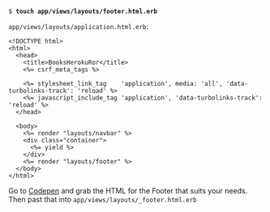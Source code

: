 <pre><code>
$ <b>touch app/views/layouts/footer.html.erb</b>
</pre></code>

`app/views/layouts/application.html.erb`:
```
<!DOCTYPE html>
<html>
  <head>
    <title>BooksHerokuRor</title>
    <%= csrf_meta_tags %>

    <%= stylesheet_link_tag    'application', media: 'all', 'data-turbolinks-track': 'reload' %>
    <%= javascript_include_tag 'application', 'data-turbolinks-track': 'reload' %>
  </head>

  <body>
    <%= render "layouts/navbar" %>
    <div class="container">
      <%= yield %>
    </div>
    <%= render "layouts/footer" %>
  </body>
</html>
```

Go to [Codepen](https://codepen.io/JuliusRobertOppenheimer/pen/JpwWRw?editors=1000) and grab the HTML for the Footer that suits your needs. Then past that into `app/views/layouts/_footer.html.erb`
